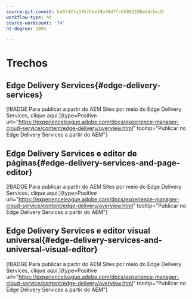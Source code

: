 ```yaml
---
source-git-commit: bd0f42fa37b7bbe19bf0d7fc65801198e64cbcd9
workflow-type: ht
source-wordcount: '74'
ht-degree: 100%

---
```

# Trechos

## Edge Delivery Services{#edge-delivery-services}

[!BADGE Para publicar a partir do AEM Sites por meio do Edge Delivery Services, clique aqui.]{type=Positive url="https://experienceleague.adobe.com/docs/experience-manager-cloud-service/content/edge-delivery/overview.html" tooltip="Publicar no Edge Delivery Services a partir do AEM"}

## Edge Delivery Services e editor de páginas{#edge-delivery-services-and-page-editor}

[!BADGE Para publicar a partir do AEM Sites por meio do Edge Delivery Services, clique aqui.]{type=Positive url="https://experienceleague.adobe.com/docs/experience-manager-cloud-service/content/edge-delivery/overview.html" tooltip="Publicar no Edge Delivery Services a partir do AEM"}

## Edge Delivery Services e editor visual universal{#edge-delivery-services-and-universal-visual-editor}

[!BADGE Para publicar a partir do AEM Sites por meio do Edge Delivery Services, clique aqui.]{type=Positive url="https://experienceleague.adobe.com/docs/experience-manager-cloud-service/content/edge-delivery/overview.html" tooltip="Publicar no Edge Delivery Services a partir do AEM"}
